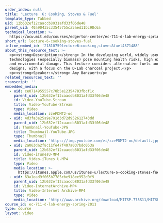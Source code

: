 ```yaml
---
order_index: null
title: 'Lecture  6: Cooking, Stoves & Fuel'
template_type: Tabbed
uid: 12b632ef12caaccb8031afd33f06de48
parent_uid: 40a90435c33545755ca5aed11bc98c6a
technical_location: >-
  https://ocw.mit.edu/courses/edgerton-center/ec-711-d-lab-energy-spring-2011/cooking-stoves-fuel/lecture-6-cooking-stoves-fuel
short_url: lecture-6-cooking-stoves-fuel
inline_embed_id: '21810759lecture6:cooking,stoves&fuel4371488'
about_this_resource_text: >-
  <p><strong>Description:</strong> In the developing world, widely used cooking
  technologies (especially biomass) pose mounting health risks, high expense,
  and enviromental damage. This lecture considers alternative fuels and stove
  designs, with a focus on the D-Lab charcoal project.</p>
  <p><strong>Speaker:</strong> Amy Banzaert</p>
related_resources_text: ''
transcript: ''
embedded_media:
  - uid: ce0714955557c70b5e12354783fbcf1c
    parent_uid: 12b632ef12caaccb8031afd33f06de48
    id: Video-YouTube-Stream
    title: Video-YouTube-Stream
    type: Video
    media_location: zzePDMT2-oc
  - uid: 4d3fa3e25a9e701d3d72d952612743dd
    parent_uid: 12b632ef12caaccb8031afd33f06de48
    id: Thumbnail-YouTube-JPG
    title: Thumbnail-YouTube-JPG
    type: Thumbnail
    media_location: 'https://img.youtube.com/vi/zzePDMT2-oc/default.jpg'
  - uid: 2a063da2f8c11fe47f407a037bdc053a
    parent_uid: 12b632ef12caaccb8031afd33f06de48
    id: Video-iTunesU-MP4
    title: Video-iTunes U-MP4
    type: Video
    media_location: >-
      https://itunes.apple.com/us/itunes-u/lecture-6-cooking-stoves-fuel/id591211144?i=127630218
  - uid: 63a1ead9f065b7785cbe918ee952d0f9
    parent_uid: 12b632ef12caaccb8031afd33f06de48
    id: Video-InternetArchive-MP4
    title: Video-Internet Archive-MP4
    type: Video
    media_location: 'http://www.archive.org/download/MITSP.775S11/MITSP_775S11lec06_300k.mp4'
course_id: ec-711-d-lab-energy-spring-2011
type: course
layout: video
---
```

